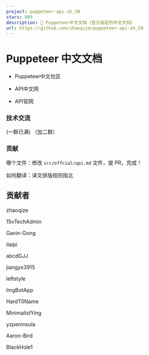 ```yaml
---
project: puppeteer-api-zh_CN
stars: 809
description: 📖 Puppeteer中文文档（官方指定的中文文档）
url: https://github.com/zhaoqize/puppeteer-api-zh_CN
---
```


Puppeteer 中文文档
==============

-   Puppeteer中文社区
    
-   API中文网
    
-   API官网
    

### 技术交流

(一群已满) （加二群）

### 贡献

哪个文件：修改 `src/offcial/api.md` 文件，提 PR，完成！

如何翻译：译文排版规则指北

贡献者
---

  
zhaoqize

  
15vTechAdmin

  
Gavin-Gong

  
ilaipi

  
abcdGJJ

  
jiangyx3915

  
leftstyle

  
ImgBotApp

  
HardT0Name

  
MinimalistYing

  
yzpeninsula

  
Aaron-Bird

  
BlackHole1
